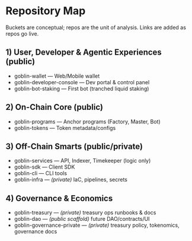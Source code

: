 # Repository Map

Buckets are conceptual; repos are the unit of analysis. Links are added as repos go live.

## 1) User, Developer & Agentic Experiences (public)
- goblin-wallet — Web/Mobile wallet
- goblin-developer-console — Dev portal & control panel
- goblin-bot-staking — First bot (tranched liquid staking)

## 2) On-Chain Core (public)
- goblin-programs — Anchor programs (Factory, Master, Bot)
- goblin-tokens — Token metadata/configs

## 3) Off-Chain Smarts (public/private)
- goblin-services — API, Indexer, Timekeeper (logic only)
- goblin-sdk — Client SDK
- goblin-cli — CLI tools
- goblin-infra — *(private)* IaC, pipelines, secrets

## 4) Governance & Economics
- goblin-treasury — *(private)* treasury ops runbooks & docs
- goblin-dao — *(public scaffold)* future DAO/contracts/UI
- goblin-governance-private — *(private)* treasury policy, tokenomics, governance docs
